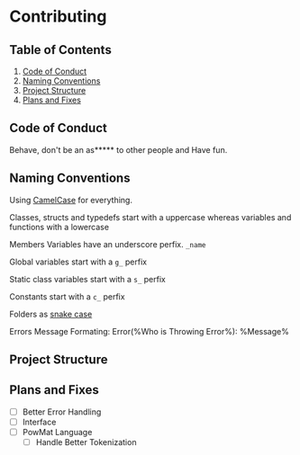 # Contributing

## Table of Contents

1. [Code of Conduct](##code-of-conduct)
2. [Naming Conventions](##naming-conventions)
3. [Project Structure](##project-structure)
4. [Plans and Fixes](##plans-and-fixes)

## Code of Conduct

Behave, don't be an as*\**** to other people and Have fun.

## Naming Conventions

Using [CamelCase](https://pt.wikipedia.org/wiki/CamelCase) for everything.

Classes, structs and typedefs start with a uppercase whereas variables and functions with a lowercase

Members Variables have an underscore perfix. `_name`

Global variables start with a `g_` perfix

Static class variables start with a `s_` perfix

Constants start with a `c_` perfix

Folders as [snake case](https://en.wikipedia.org/wiki/Snake_case)

Errors Message Formating:
Error(%Who is Throwing Error%): %Message%

## Project Structure

## Plans and Fixes

- [ ] Better Error Handling
- [ ] Interface
- [ ] PowMat Language
    - [ ] Handle Better Tokenization
